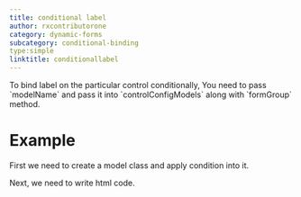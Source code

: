 ```yaml
---
title: conditional label
author: rxcontributorone
category: dynamic-forms
subcategory: conditional-binding
type:simple
linktitle: conditionallabel
---
```


<div class="title-bar"><p>To bind label on the particular control conditionally, You need to pass `modelName` and pass it into `controlConfigModels` along with `formGroup` method.
</p></div>

# Example

First we need to create a model class and apply condition into it.
<div component="app-code" key="conditionallabel-conditional-model"></div> 
<div component="app-code" key="conditionallabel-conditional-component"></div> 
Next, we need to write html code.
<div component="app-code" key="conditionallabel-conditional-html"></div> 
<div component="app-example-runner" ref-component="app-conditionallabel-conditional"></div>